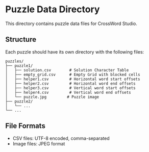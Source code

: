 # Puzzle Data Directory

This directory contains puzzle data files for CrossWord Studio.

## Structure

Each puzzle should have its own directory with the following files:

```
puzzles/
├── puzzle1/
│   ├── solution.csv        # Solution Character Table
│   ├── empty_grid.csv      # Empty Grid with blocked cells
│   ├── helper1.csv         # Horizontal word start offsets
│   ├── helper2.csv         # Horizontal word end offsets
│   ├── helper3.csv         # Vertical word start offsets
│   ├── helper4.csv         # Vertical word end offsets
│   └── puzzle.jpg         # Puzzle image
├── puzzle2/
│   └── ...
└── ...
```

## File Formats

- CSV files: UTF-8 encoded, comma-separated
- Image files: JPEG format
